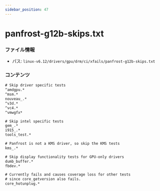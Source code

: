 ```yaml
---
sidebar_position: 47
---
```

# panfrost-g12b-skips.txt

### ファイル情報

- パス: `linux-v6.12/drivers/gpu/drm/ci/xfails/panfrost-g12b-skips.txt`

### コンテンツ

```txt
# Skip driver specific tests
^amdgpu.*
^msm.*
nouveau_.*
^v3d.*
^vc4.*
^vmwgfx*

# Skip intel specific tests
gem_.*
i915_.*
tools_test.*

# Panfrost is not a KMS driver, so skip the KMS tests
kms_.*

# Skip display functionality tests for GPU-only drivers
dumb_buffer.*
fbdev.*

# Currently fails and causes coverage loss for other tests
# since core_getversion also fails.
core_hotunplug.*

```
